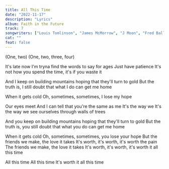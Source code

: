 ```yaml
---
title: All This Time
date: "2022-11-17"
description: "Lyrics"
album: Faith in the Future
track: 7
songwriters: ["Louis Tomlinson", "James McMorrow", "J Moon", "Fred Ball"]
cat: ""
feat: false
---
```


<p className="intro">
(One, two)
(One, two, three, four)
</p>
<p className="verse-one">
It's late now
I'm tryna find the words to say for ages
Just have patience
It's not how you spend the time, it's if you waste it
</p>
<p className="pre-chorus">
And I keep on building mountains hoping that they'll turn to gold
But the truth is, I still doubt that what I do can get me home
</p>
<p className="chorus">
When it gets cold
Oh, sometimes, sometimes, I lose my hope
</p>
<p className="verse-two">
Our eyes meet
And I can tell that you're the same as me
It's the way we
It's the way we see ourselves through walls of trees
</p>
<p className="pre-chorus">
And you keep on building mountains hoping that they'll turn to gold
But the truth is, you still doubt that what you do can get me home
</p>
<p className="chorus">
When it gets cold
Oh, sometimes, sometimes, you lose your hope
But the friends we make, the love it takes
It's worth, it's worth, it's worth the pain
The friends we make, the love it takes
It's worth, it's worth, it's worth it all this time
</p>
<p className="outro">
All this time
All this time
It's worth it all this time
</p>
